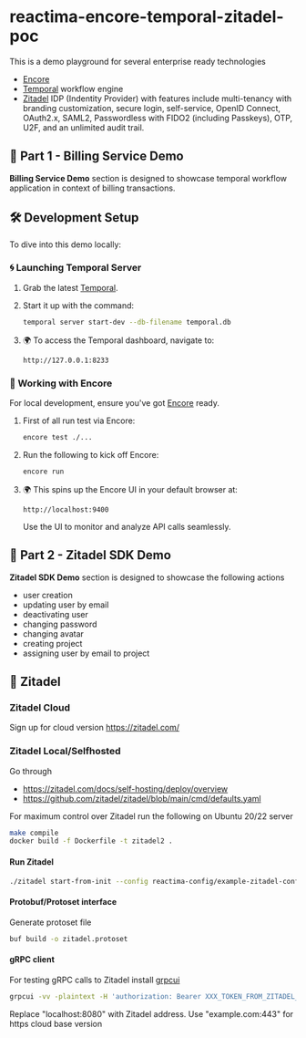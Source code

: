 # reactima-encore-temporal-zitadel-poc

This is a demo playground for several enterprise ready technologies

- [Encore](https://github.com/encoredev/encore)
- [Temporal](https://temporal.io/) workflow engine
- [Zitadel](https://zitadel.com/) IDP (Indentity Provider) with features include multi-tenancy with branding customization, secure login, self-service, OpenID Connect, OAuth2.x, SAML2, Passwordless with FIDO2 (including Passkeys), OTP, U2F, and an unlimited audit trail.

## 🧾 Part 1  - Billing Service Demo

**Billing Service Demo** section is designed to showcase temporal workflow application in context of billing transactions.

## 🛠 Development Setup

To dive into this demo locally:

### 🌀 Launching Temporal Server

1. Grab the latest [Temporal](https://learn.temporal.io/getting_started/go/dev_environment/).
  
2. Start it up with the command:
   ```bash
   temporal server start-dev --db-filename temporal.db
   ```

3. 🌍 To access the Temporal dashboard, navigate to:
   ```
   http://127.0.0.1:8233
   ```

### 🎵 Working with Encore

For local development, ensure you've got [Encore](https://encore.dev/docs) ready.

1. First of all run test via Encore:
   ```bash
   encore test ./...
   ```

2. Run the following to kick off Encore:
   ```bash
   encore run
   ```

3. 🌍 This spins up the Encore UI in your default browser at:
   ```
   http://localhost:9400
   ```

   Use the UI to monitor and analyze API calls seamlessly.

## 🧾 Part 2  - Zitadel SDK Demo

**Zitadel SDK Demo** section is designed to showcase the following actions

- user creation
- updating user by email
- deactivating user
- changing password
- changing avatar
- creating project
- assigning user by email to project

## 🚀 Zitadel

### Zitadel Cloud

Sign up for cloud version https://zitadel.com/

### Zitadel Local/Selfhosted

Go through
- https://zitadel.com/docs/self-hosting/deploy/overview
- https://github.com/zitadel/zitadel/blob/main/cmd/defaults.yaml

For maximum control over Zitadel run the following on Ubuntu 20/22 server

```bash
make compile
docker build -f Dockerfile -t zitadel2 .
```

#### Run Zitadel

```bash
./zitadel start-from-init --config reactima-config/example-zitadel-config.yaml --masterkey "MasterkeyNeedsToHave32Dummy##"
```

#### Protobuf/Protoset interface

Generate protoset file

```bash
buf build -o zitadel.protoset
```

#### gRPC client

For testing gRPC calls to Zitadel install [grpcui](https://github.com/fullstorydev/grpcui)

```bash
grpcui -vv -plaintext -H 'authorization: Bearer XXX_TOKEN_FROM_ZITADEL_HERE' -protoset  /path/zitadel.protoset  -plaintext localhost:8080
```

Replace "localhost:8080" with Zitadel address. Use "example.com:443" for https cloud base version



